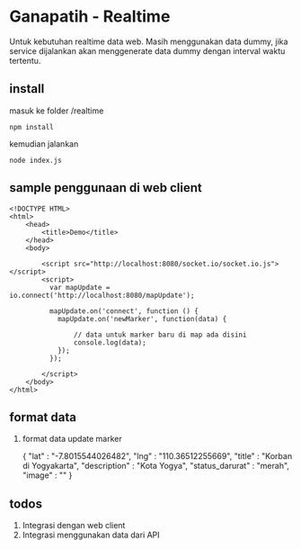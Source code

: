 Ganapatih - Realtime
====================

Untuk kebutuhan realtime data web. Masih menggunakan data dummy, jika service dijalankan akan menggenerate data dummy dengan interval waktu tertentu.

install
-------

masuk ke folder /realtime

    npm install
	
kemudian jalankan

    node index.js

sample penggunaan di web client
-------------------------------

    <!DOCTYPE HTML>
    <html>
	    <head>
		    <title>Demo</title>
	    </head>
	    <body>
	
		    <script src="http://localhost:8080/socket.io/socket.io.js"></script>
		    <script>
		      var mapUpdate = io.connect('http://localhost:8080/mapUpdate');
		  
		      mapUpdate.on('connect', function () {
			    mapUpdate.on('newMarker', function(data) {
			
				    // data untuk marker baru di map ada disini
				    console.log(data);
			    });
		      });
		  
		    </script>
	    </body>
    </html>
	
format data
-----------

1. format data update marker

    {
        "lat" : "-7.8015544026482",
        "lng" : "110.36512255669",
        "title" : "Korban di Yogyakarta",
        "description" : "Kota Yogya",
        "status_darurat" : "merah",
        "image" : ""
    }

todos
-----

1. Integrasi dengan web client
2. Integrasi menggunakan data dari API